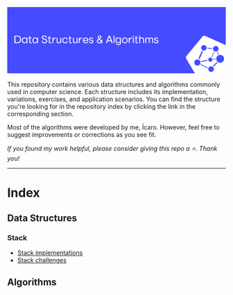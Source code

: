 <div align="center">
</div>

<img src="readme-assets/banner.png" width=""/>

<p>This repository contains various data structures and algorithms commonly used in computer science. Each structure includes its implementation, variations, exercises, and application scenarios. You can find the structure you're looking for in the repository index by clicking the link in the corresponding section.</p>

<p>Most of the algorithms were developed by me, Ícaro. However, feel free to suggest improvements or corrections as you see fit.</p>

<p><em>If you found my work helpful, please consider giving this repo a ⭐. Thank you!</em></p>

<hr>
 
# Index

## Data Structures

### Stack
- [Stack implementations](01.%20Data%20Structures/01.%20Stack/stack_operations)
- [Stack challenges](01.%20Data%20Structures/01.%20Stack/stacks_challenges)

## Algorithms
